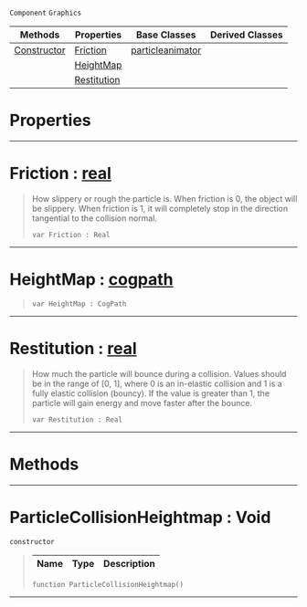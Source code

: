  `Component` `Graphics`



|Methods|Properties|Base Classes|Derived Classes|
|---|---|---|---|
|[Constructor](particlecollisionheightmap.md#particlecollisionheightm)|[Friction](particlecollisionheightmap.md#friction-zilch-engine-doc)|[particleanimator](particleanimator.md)| |
| |[HeightMap](particlecollisionheightmap.md#heightmap-zilch-engine-do)| | |
| |[Restitution](particlecollisionheightmap.md#restitution-zilch-engine)| | |


 #  Properties


---  
 #  Friction : [real](../nada_base_types/real.md)

> How slippery or rough the particle is. When friction is 0, the object will be slippery. When friction is 1, it will completely stop in the direction tangential to the collision normal.
> ```TS:Nada
> var Friction : Real


---  
 #  HeightMap : [cogpath](cogpath.md)

> 
> ```TS:Nada
> var HeightMap : CogPath


---  
 #  Restitution : [real](../nada_base_types/real.md)

> How much the particle will bounce during a collision. Values should be in the range of [0, 1], where 0 is an in-elastic collision and 1 is a fully elastic collision (bouncy). If the value is greater than 1, the particle will gain energy and move faster after the bounce.
> ```TS:Nada
> var Restitution : Real


---  
 #  Methods


---  
 #  ParticleCollisionHeightmap : Void

 `constructor`

> 
> |Name|Type|Description|
> |---|---|---|
> ```TS:Nada
> function ParticleCollisionHeightmap()
> ``` 


---  
 

 